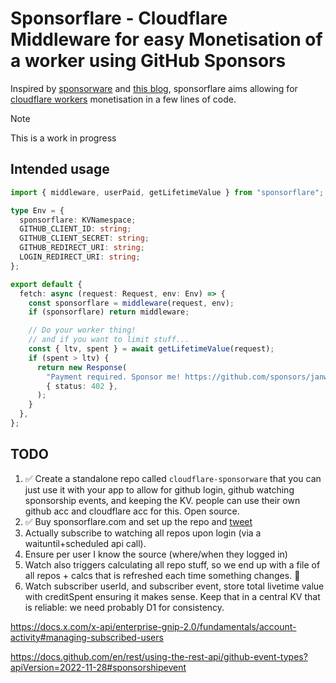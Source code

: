 # Sponsorflare - Cloudflare Middleware for easy Monetisation of a worker using GitHub Sponsors

Inspired by [sponsorware](https://github.com/sponsorware/docs) and [this blog](https://calebporzio.com/sponsorware), sponsorflare aims allowing for [cloudflare workers](https://workers.cloudflare.com) monetisation in a few lines of code.

> [!NOTE]
> This is a work in progress

## Intended usage

```ts
import { middleware, userPaid, getLifetimeValue } from "sponsorflare";

type Env = {
  sponsorflare: KVNamespace;
  GITHUB_CLIENT_ID: string;
  GITHUB_CLIENT_SECRET: string;
  GITHUB_REDIRECT_URI: string;
  LOGIN_REDIRECT_URI: string;
};

export default {
  fetch: async (request: Request, env: Env) => {
    const sponsorflare = middleware(request, env);
    if (sponsorflare) return middleware;

    // Do your worker thing!
    // and if you want to limit stuff...
    const { ltv, spent } = await getLifetimeValue(request);
    if (spent > ltv) {
      return new Response(
        "Payment required. Sponsor me! https://github.com/sponsors/janwilmake",
        { status: 402 },
      );
    }
  },
};
```

## TODO

1. ✅ Create a standalone repo called `cloudflare-sponsorware` that you can just use it with your app to allow for github login, github watching sponsorship events, and keeping the KV. people can use their own github acc and cloudflare acc for this. Open source.
2. ✅ Buy sponsorflare.com and set up the repo and [tweet](https://x.com/janwilmake/status/1883493435635585198)
3. Actually subscribe to watching all repos upon login (via a waituntil+scheduled api call).
4. Ensure per user I know the source (where/when they logged in)
5. Watch also triggers calculating all repo stuff, so we end up with a file of all repos + calcs that is refreshed each time something changes. 🐐
6. Watch subscriber userId, and subscriber event, store total livetime value with creditSpent ensuring it makes sense. Keep that in a central KV that is reliable: we need probably D1 for consistency.

https://docs.x.com/x-api/enterprise-gnip-2.0/fundamentals/account-activity#managing-subscribed-users

https://docs.github.com/en/rest/using-the-rest-api/github-event-types?apiVersion=2022-11-28#sponsorshipevent
